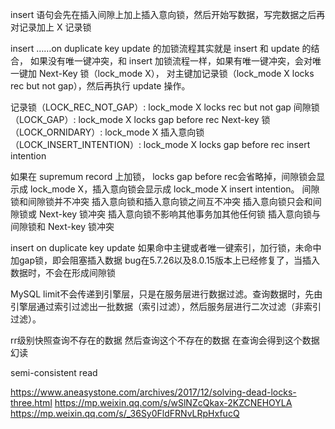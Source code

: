 insert 语句会先在插入间隙上加上插入意向锁，然后开始写数据，写完数据之后再对记录加上 X 记录锁

insert ……on duplicate key update 的加锁流程其实就是 insert 和 update 的结合，
如果没有唯一键冲突，和 insert 加锁流程一样，如果有唯一键冲突，会对唯一键加 Next-Key 锁（lock_mode X），
对主键加记录锁（lock_mode X locks rec but not gap），然后再执行 update 操作。

记录锁（LOCK_REC_NOT_GAP）: lock_mode X locks rec but not gap
间隙锁（LOCK_GAP）: lock_mode X locks gap before rec
Next-key 锁（LOCK_ORNIDARY）: lock_mode X
插入意向锁（LOCK_INSERT_INTENTION）: lock_mode X locks gap before rec insert intention

如果在 supremum record 上加锁，
locks gap before rec会省略掉，间隙锁会显示成 lock_mode X，插入意向锁会显示成 lock_mode X insert intention。
间隙锁和间隙锁并不冲突
插入意向锁和插入意向锁之间互不冲突 插入意向锁只会和间隙锁或 Next-key 锁冲突
插入意向锁不影响其他事务加其他任何锁 插入意向锁与间隙锁和 Next-key 锁冲突

insert on duplicate key update 如果命中主键或者唯一键索引，加行锁，未命中加gap锁，即会阻塞插入数据
bug在5.7.26以及8.0.15版本上已经修复了，当插入数据时，不会在形成间隙锁

MySQL limit不会传递到引擎层，只是在服务层进行数据过滤。查询数据时，先由引擎层通过索引过滤出一批数据（索引过滤），然后服务层进行二次过滤（非索引过滤）。

rr级别快照查询不存在的数据 然后查询这个不存在的数据 在查询会得到这个数据 幻读

semi-consistent read

https://www.aneasystone.com/archives/2017/12/solving-dead-locks-three.html
https://mp.weixin.qq.com/s/wSlNZcQkax-2KZCNEHOYLA
https://mp.weixin.qq.com/s/_36Sy0FldFRNvLRpHxfucQ   
